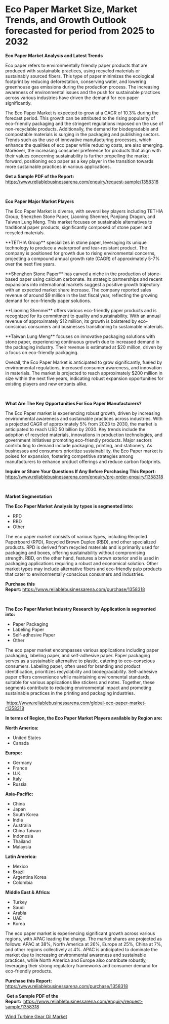 <p><h1>Eco Paper Market Size, Market Trends, and Growth Outlook forecasted for period from 2025 to 2032</h1></p><p><strong>Eco Paper Market Analysis and Latest Trends</strong></p>
<p><p>Eco paper refers to environmentally friendly paper products that are produced with sustainable practices, using recycled materials or sustainably sourced fibers. This type of paper minimizes the ecological footprint by reducing deforestation, conserving water, and lowering greenhouse gas emissions during the production process. The increasing awareness of environmental issues and the push for sustainable practices across various industries have driven the demand for eco paper significantly.</p><p>The Eco Paper Market is expected to grow at a CAGR of 10.3% during the forecast period. This growth can be attributed to the rising popularity of eco-friendly packaging and the stringent regulations imposed on the use of non-recyclable products. Additionally, the demand for biodegradable and compostable materials is surging in the packaging and publishing sectors. Trends such as the use of innovative manufacturing processes, which enhance the qualities of eco paper while reducing costs, are also emerging. Moreover, the increasing consumer preference for products that align with their values concerning sustainability is further propelling the market forward, positioning eco paper as a key player in the transition towards more sustainable practices in various applications.</p></p>
<p><strong>Get a Sample PDF of the Report:&nbsp;</strong> <a href="https://www.reliablebusinessarena.com/enquiry/request-sample/1358318?utm_campaign=3042&utm_medium=2&utm_source=Github&utm_content=ia&utm_term=31032025&utm_id=eco-paper">https://www.reliablebusinessarena.com/enquiry/request-sample/1358318</a></p>
<p>&nbsp;</p>
<p><strong>Eco Paper Major Market Players</strong></p>
<p><p>The Eco Paper Market is diverse, with several key players including TETHIA Group, Shenzhen Stone Paper, Liaoning Shenmei, Panjiang Dragon, and Taiwan Lung Meng. This market focuses on sustainable alternatives to traditional paper products, significantly composed of stone paper and recycled materials.</p><p>**TETHIA Group** specializes in stone paper, leveraging its unique technology to produce a waterproof and tear-resistant product. The company is positioned for growth due to rising environmental concerns, projecting a compound annual growth rate (CAGR) of approximately 5-7% over the next five years.</p><p>**Shenzhen Stone Paper** has carved a niche in the production of stone-based paper using calcium carbonate. Its strategic partnerships and recent expansions into international markets suggest a positive growth trajectory with an expected market share increase. The company reported sales revenue of around $9 million in the last fiscal year, reflecting the growing demand for eco-friendly paper solutions.</p><p>**Liaoning Shenmei** offers various eco-friendly paper products and is recognized for its commitment to quality and sustainability. With an annual revenue of approximately $12 million, its growth is bolstered by eco-conscious consumers and businesses transitioning to sustainable materials.</p><p>**Taiwan Lung Meng** focuses on innovative packaging solutions with stone paper, experiencing continuous growth due to increased demand in the packaging industry. Their revenue is estimated at $20 million, driven by a focus on eco-friendly packaging.</p><p>Overall, the Eco Paper Market is anticipated to grow significantly, fueled by environmental regulations, increased consumer awareness, and innovation in materials. The market is projected to reach approximately $200 million in size within the next five years, indicating robust expansion opportunities for existing players and new entrants alike.</p></p>
<p>&nbsp;</p>
<p><strong>What Are The Key Opportunities For Eco Paper Manufacturers?</strong></p>
<p><p>The Eco Paper market is experiencing robust growth, driven by increasing environmental awareness and sustainable practices across industries. With a projected CAGR of approximately 5% from 2023 to 2030, the market is anticipated to reach USD 50 billion by 2030. Key trends include the adoption of recycled materials, innovations in production technologies, and government initiatives promoting eco-friendly products. Major sectors contributing to demand include packaging, printing, and stationery. As businesses and consumers prioritize sustainability, the Eco Paper market is poised for expansion, fostering competitive strategies among manufacturers to enhance product offerings and reduce carbon footprints.</p></p>
<p><strong>Inquire or Share Your Questions If Any Before Purchasing This Report:</strong> <a href="https://www.reliablebusinessarena.com/enquiry/pre-order-enquiry/1358318?utm_campaign=3042&utm_medium=2&utm_source=Github&utm_content=ia&utm_term=31032025&utm_id=eco-paper">https://www.reliablebusinessarena.com/enquiry/pre-order-enquiry/1358318</a></p>
<p>&nbsp;</p>
<p><strong>Market Segmentation</strong></p>
<p><strong>The Eco Paper Market Analysis by types is segmented into:</strong></p>
<p><ul><li>RPD</li><li>RBD</li><li>Other</li></ul></p>
<p><p>The eco paper market consists of various types, including Recycled Paperboard (RPD), Recycled Brown Duplex (RBD), and other specialized products. RPD is derived from recycled materials and is primarily used for packaging and boxes, offering sustainability without compromising strength. RBD, on the other hand, features a brown exterior and is used in packaging applications requiring a robust and economical solution. Other market types may include alternative fibers and eco-friendly pulp products that cater to environmentally conscious consumers and industries.</p></p>
<p><strong>Purchase this Report:&nbsp;</strong><a href="https://www.reliablebusinessarena.com/purchase/1358318?utm_campaign=3042&utm_medium=2&utm_source=Github&utm_content=ia&utm_term=31032025&utm_id=eco-paper">https://www.reliablebusinessarena.com/purchase/1358318</a></p>
<p>&nbsp;</p>
<p><strong>The Eco Paper Market Industry Research by Application is segmented into:</strong></p>
<p><ul><li>Paper Packaging</li><li>Labeling Paper</li><li>Self-adhesive Paper</li><li>Other</li></ul></p>
<p><p>The eco paper market encompasses various applications including paper packaging, labeling paper, and self-adhesive paper. Paper packaging serves as a sustainable alternative to plastic, catering to eco-conscious consumers. Labeling paper, often used for branding and product identification, prioritizes recyclability and biodegradability. Self-adhesive paper offers convenience while maintaining environmental standards, suitable for various applications like stickers and notes. Together, these segments contribute to reducing environmental impact and promoting sustainable practices in the printing and packaging industries.</p></p>
<p><a href="https://www.reliablebusinessarena.com/global-eco-paper-market-r1358318?utm_campaign=3042&utm_medium=2&utm_source=Github&utm_content=ia&utm_term=31032025&utm_id=eco-paper">&nbsp;https://www.reliablebusinessarena.com/global-eco-paper-market-r1358318</a></p>
<p><strong>In terms of Region, the Eco Paper Market Players available by Region are:</strong></p>
<p>
    <p> <strong> North America: </strong>
        <ul>
            <li>United States</li>
            <li>Canada</li>
        </ul>
        </p> 
    <p> <strong> Europe: </strong>
        <ul>
            <li>Germany</li>
            <li>France</li>
            <li>U.K.</li>
            <li>Italy</li>
            <li>Russia</li>
        </ul>
        </p> 
    <p> <strong> Asia-Pacific: </strong>
        <ul>
            <li>China</li>
            <li>Japan</li>
            <li>South Korea</li>
            <li>India</li>
            <li>Australia</li>
            <li>China Taiwan</li>
            <li>Indonesia</li>
            <li>Thailand</li>
            <li>Malaysia</li>
        </ul>
        </p> 
    <p> <strong> Latin America: </strong>
        <ul>
            <li>Mexico</li>
            <li>Brazil</li>
            <li>Argentina Korea</li>
            <li>Colombia</li>
        </ul>
        </p> 
    <p> <strong> Middle East & Africa: </strong>
        <ul>
            <li>Turkey</li>
            <li>Saudi</li>
            <li>Arabia</li>
            <li>UAE</li>
            <li>Korea</li>
        </ul>
    </p>
    </p>
<p><p>The eco paper market is experiencing significant growth across various regions, with APAC leading the charge. The market shares are projected as follows: APAC at 38%, North America at 26%, Europe at 25%, China at 7%, and other regions collectively at 4%. APAC is anticipated to dominate the market due to increasing environmental awareness and sustainable practices, while North America and Europe also contribute robustly, leveraging their strong regulatory frameworks and consumer demand for eco-friendly products.</p></p>
<p><strong>Purchase this Report: </strong><a href="https://www.reliablebusinessarena.com/purchase/1358318?utm_campaign=3042&utm_medium=2&utm_source=Github&utm_content=ia&utm_term=31032025&utm_id=eco-paper">https://www.reliablebusinessarena.com/purchase/1358318</a></p>
<p>&nbsp;<strong>Get a Sample PDF of the Report:&nbsp;&nbsp;</strong><a href="https://www.reliablebusinessarena.com/enquiry/request-sample/1358318?utm_campaign=3042&utm_medium=2&utm_source=Github&utm_content=ia&utm_term=31032025&utm_id=eco-paper">https://www.reliablebusinessarena.com/enquiry/request-sample/1358318</a></p>
<p><strong></strong></p>
<p><p><a href="https://github.com/dushornerfe/Market-Research-Report-List-1/blob/main/wind-turbine-gear-oil-market.md?utm_campaign=3042&utm_medium=2&utm_source=Github&utm_content=ia&utm_term=31032025&utm_id=eco-paper">Wind Turbine Gear Oil Market</a></p></p>